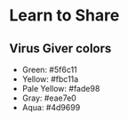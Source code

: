 # Learn to Share


## Virus Giver colors

- Green: #5f6c11
- Yellow: #fbc11a
- Pale Yellow: #fade98
- Gray: #eae7e0
- Aqua: #4d9699